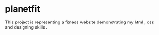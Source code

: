 # planetfit
This project is representing a fitness website demonstrating my html , css and designing skills .

